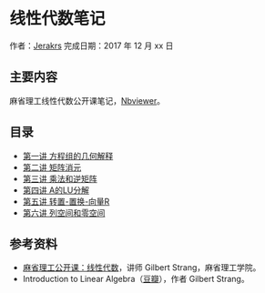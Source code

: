 # 线性代数笔记

作者：[Jerakrs](http://jerakrs.com/)
完成日期：2017 年 12 月 xx 日

## 主要内容

麻省理工线性代数公开课笔记，[Nbviewer]()。

## 目录

* [第一讲 方程组的几何解释](http://nbviewer.jupyter.org/github/JeraKrs/Notes/blob/master/Linear-algebra/Lecture01.ipynb)
* [第二讲 矩阵消元](http://nbviewer.jupyter.org/github/JeraKrs/Notes/blob/master/Linear-algebra/Lecture02.ipynb)
* [第三讲 乘法和逆矩阵](http://nbviewer.jupyter.org/github/JeraKrs/Notes/blob/master/Linear-algebra/Lecture03.ipynb)
* [第四讲 A的LU分解](http://nbviewer.jupyter.org/github/JeraKrs/Notes/blob/master/Linear-algebra/Lecture04.ipynb)
* [第五讲 转置-置换-向量R](http://nbviewer.jupyter.org/github/JeraKrs/Notes/blob/master/Linear-algebra/Lecture05.ipynb)
* [第六讲 列空间和零空间](http://nbviewer.jupyter.org/github/JeraKrs/Notes/blob/master/Linear-algebra/Lecture06.ipynb)

## 参考资料

* [麻省理工公开课：线性代数](http://open.163.com/special/opencourse/daishu.html)，讲师 Gilbert Strang，麻省理工学院。
* Introduction to Linear Algebra（[豆瓣](https://book.douban.com/subject/3582335/)），作者 Gilbert Strang。

